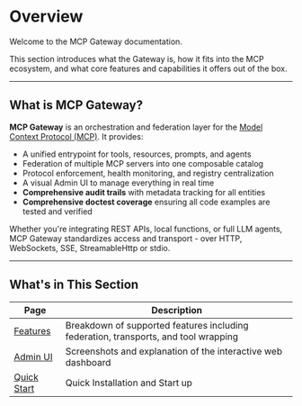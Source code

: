 # Overview

Welcome to the MCP Gateway documentation.

This section introduces what the Gateway is, how it fits into the MCP ecosystem, and what core features and capabilities it offers out of the box.

---

## What is MCP Gateway?

**MCP Gateway** is an orchestration and federation layer for the [Model Context Protocol (MCP)](https://github.com/modelcontext/protocol). It provides:

- A unified entrypoint for tools, resources, prompts, and agents
- Federation of multiple MCP servers into one composable catalog
- Protocol enforcement, health monitoring, and registry centralization
- A visual Admin UI to manage everything in real time
- **Comprehensive audit trails** with metadata tracking for all entities
- **Comprehensive doctest coverage** ensuring all code examples are tested and verified

Whether you're integrating REST APIs, local functions, or full LLM agents, MCP Gateway standardizes access and transport - over HTTP, WebSockets, SSE, StreamableHttp or stdio.

---

## What's in This Section

| Page | Description |
|------|-------------|
| [Features](features.md) | Breakdown of supported features including federation, transports, and tool wrapping |
| [Admin UI](ui.md) | Screenshots and explanation of the interactive web dashboard |
| [Quick Start](quick_start.md) | Quick Installation and Start up |
